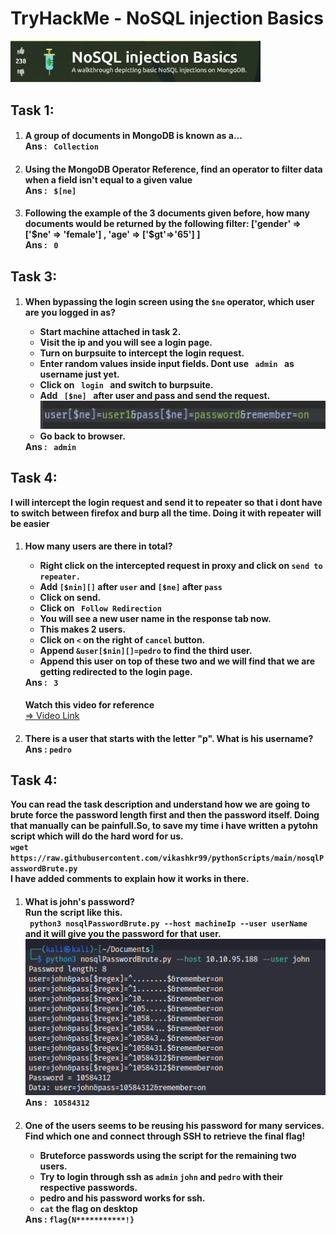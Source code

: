 <h1>TryHackMe - NoSQL injection Basics</h1>
<img src="./img/logo.png" alt="logo" width="400">
<h2>Task 1:</h2>
<ol type="1">
    <li>
        <h4>
            A group of documents in MongoDB is known as a... <br>
            <strong>Ans :</strong> <code> Collection </code>
        </h4>
    </li>
    <li>
        <h4>
            Using the MongoDB Operator Reference, find an operator to filter data when a field isn't equal to a given
            value<br>
            <strong>Ans :</strong> <code> $[ne] </code>
        </h4>
    </li>
    <li>
        <h4>
            Following the example of the 3 documents given before, how many documents would be returned by the following
            filter: ['gender' => ['$ne' => 'female'] , 'age' => ['$gt'=>'65'] ]<br>
            <strong>Ans :</strong> <code> 0 </code>
        </h4>
    </li>
</ol>
<h2>Task 3:</h2>
<ol type="1">
    <li>
        <h4>
            When bypassing the login screen using the <code>$ne</code> operator, which user are you logged in as?
            <ul>
                <li>Start machine attached in task 2.</li>
                <li>Visit the ip and you will see a login page.</li>
                <li>Turn on burpsuite to intercept the login request.</li>
                <li>Enter random values inside input fields. <strong>Dont use <code> admin </code> as username just
                        yet</strong>.</li>
                <li>Click on <code> login </code> and switch to burpsuite.</li>
                <li>
                    Add <code> [$ne] </code> after user and pass and send the request.<br>
                    <img src="./img/burp2.png" alt="burp2" width="500">
                </li>
                <li>Go back to browser.</li>
            </ul>
            <strong>Ans :</strong> <code> admin </code>
        </h4>
    </li>
</ol>
<h2>Task 4:</h2>
<strong>I will intercept the login request and send it to repeater so that i dont have to switch between firefox and
    burp all the time. Doing it with repeater will be easier</strong>
<ol type="1">
    <li>
        <h4>
            How many users are there in total?
            <ul>
                <li>Right click on the intercepted request in proxy and click on <code>send to repeater.</code> </li>
                <li>Add <code>[$nin][]</code> after <code>user</code> and <code>[$ne]</code> after <code>pass</code>
                </li>
                <li>Click on send.</li>
                <li>Click on <code> Follow Redirection </code></li>
                <li>You will see a new user name in the response tab now.</li>
                <li>This makes 2 users.</li>
                <li>Click on <code>&lt;</code> on the right of <code>cancel</code> button.</li>
                <li>Append <code>&user[$nin][]=pedro</code> to find the third user.</li>
                <li>Append this user on top of these two and we will find that we are getting redirected to the login
                    page.</li>
            </ul>
            <strong>Ans :</strong> <code> 3 </code>
        </h4>
        <strong>Watch this video for reference</strong><br>
        <a href="https://github.com/vikashkr99/TryHackMe_writeup-NoSQL_injection_Basics/blob/main/img/burpV.mov"> =>
            Video Link</a>
    </li>
    <li>
        <h4>
            There is a user that starts with the letter "p". What is his username?<br>
            <strong>Ans :</strong> <code>pedro</code>
        </h4>
    </li>
</ol>
<h2>Task 4:</h2>
<strong>
    You can read the task description and understand how we are going to brute force the password length first and then
    the password itself. Doing that manually can be painfull.So, to save my time i have written a pytohn script which will do the
    hard word for us.<br>
    <code>wget https://raw.githubusercontent.com/vikashkr99/pythonScripts/main/nosqlPasswordBrute.py</code><br>
    I have added comments to explain how it works in there.
</strong>
<ol type="1">
    <li>
        <h4>
            What is john's password?<br>
            Run the script like this.<br>
            <code> python3 nosqlPasswordBrute.py --host machineIp --user userName </code><br>
            and it will give you the password for that user.
            <img src="./img/script1.png" alt="script1"><br>
            <strong>Ans :</strong> <code> 10584312 </code>
        </h4>
    </li>
    <li>
        <h4>
            One of the users seems to be reusing his password for many services. Find which one and connect through SSH to retrieve the final flag!<br>
            <ul>
                <li>Bruteforce passwords using the script for the remaining two users.</li>
                <li>Try to login through ssh as <code>admin</code> <code>john</code> and <code>pedro</code> with their respective passwords.</li>
                <li>pedro and his password works for ssh.</li>
                <li><code>cat</code> the flag on desktop</li>
            </ul>
            <strong>Ans :</strong> <code>flag{N***********!}</code>
        </h4>
    </li>
</ol>